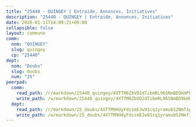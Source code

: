```yaml
---
title: "25440 - QUINGEY | Entraide, Annonces, Initiatives"
description: "25440 - QUINGEY | Entraide, Annonces, Initiatives"
date: 2020-01-11T14:09:21+09:00
collapsible: false
layout: commune
comm:
  nom: "QUINGEY"
  slug: quingey
  cp: "25440"
dept:
  nom: "Doubs"
  slug: doubs
  num: "25"
peerpad:
  comm:
    read_path: /r/markdown/25440_quingey/4XTTM6ZbVD2dTibmRL96SNmBD9kHP8i5XHquozVaRR6nh7RUP
    write_path: /w/markdown/25440_quingey/4XTTM6ZbVD2dTibmRL96SNmBD9kHP8i5XHquozVaRR6nh7RUP-K3TgTpaSm6R2NA2PAu38TwV7wyfbGNbrsixPcngr19VvpsJZy7SfDrjCD1YetUSyjtktDuwURXH54pMfHyfKg8osgBn2SCZovxGZSjg8kS3MYvqe3rCbrXVzW3zZsRHop4gJnsjZ
  dept:
    read_path: /r/markdown/25_doubs/4XTTM9HdyFdcsmEJw91cq1yramubS2Nmf1ps2s84xcMxY74Zv
    write_path: /w/markdown/25_doubs/4XTTM9HdyFdcsmEJw91cq1yramubS2Nmf1ps2s84xcMxY74Zv-K3TgURza6A4QY75MscA2g52nUX9tjMQaHW9mgBSgyRKNNp3M6gkaXA9iDDtpbSx22mTSZbQLYS1izbwsznz8e9u5BERCmGKxZ379xV2nAaDe1bGyxrjytc7G1EcbGtknRFYQ1Lxp
---
```


